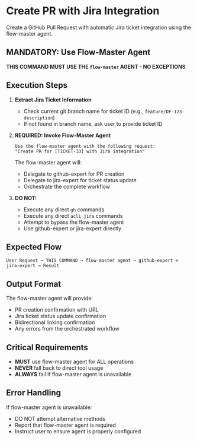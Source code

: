 # Create PR with Jira Integration

Create a GitHub Pull Request with automatic Jira ticket integration using the flow-master agent.

## MANDATORY: Use Flow-Master Agent
**THIS COMMAND MUST USE THE `flow-master` AGENT - NO EXCEPTIONS**

## Execution Steps

1. **Extract Jira Ticket Information**
   - Check current git branch name for ticket ID (e.g., `feature/DF-123-description`)
   - If not found in branch name, ask user to provide ticket ID

2. **REQUIRED: Invoke Flow-Master Agent**
   ```
   Use the flow-master agent with the following request:
   "Create PR for [TICKET-ID] with Jira integration"
   ```
   
   The flow-master agent will:
   - Delegate to github-expert for PR creation
   - Delegate to jira-expert for ticket status update
   - Orchestrate the complete workflow

3. **DO NOT:**
   - Execute any direct `gh` commands
   - Execute any direct `acli jira` commands
   - Attempt to bypass the flow-master agent
   - Use github-expert or jira-expert directly

## Expected Flow
```
User Request → THIS COMMAND → flow-master agent → github-expert + jira-expert → Result
```

## Output Format
The flow-master agent will provide:
- PR creation confirmation with URL
- Jira ticket status update confirmation
- Bidirectional linking confirmation
- Any errors from the orchestrated workflow

## Critical Requirements
- **MUST** use flow-master agent for ALL operations
- **NEVER** fall back to direct tool usage
- **ALWAYS** fail if flow-master agent is unavailable

## Error Handling
If flow-master agent is unavailable:
- DO NOT attempt alternative methods
- Report that flow-master agent is required
- Instruct user to ensure agent is properly configured